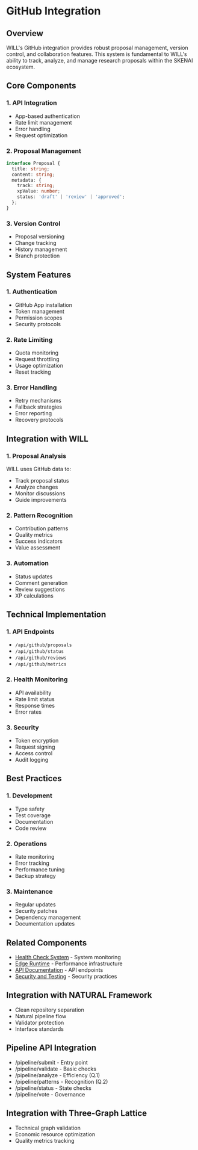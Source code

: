 # GitHub Integration

## Overview
WILL's GitHub integration provides robust proposal management, version control, and collaboration features. This system is fundamental to WILL's ability to track, analyze, and manage research proposals within the SKENAI ecosystem.

## Core Components

### 1. API Integration
- App-based authentication
- Rate limit management
- Error handling
- Request optimization

### 2. Proposal Management
```typescript
interface Proposal {
  title: string;
  content: string;
  metadata: {
    track: string;
    xpValue: number;
    status: 'draft' | 'review' | 'approved';
  };
}
```

### 3. Version Control
- Proposal versioning
- Change tracking
- History management
- Branch protection

## System Features

### 1. Authentication
- GitHub App installation
- Token management
- Permission scopes
- Security protocols

### 2. Rate Limiting
- Quota monitoring
- Request throttling
- Usage optimization
- Reset tracking

### 3. Error Handling
- Retry mechanisms
- Fallback strategies
- Error reporting
- Recovery protocols

## Integration with WILL

### 1. Proposal Analysis
WILL uses GitHub data to:
- Track proposal status
- Analyze changes
- Monitor discussions
- Guide improvements

### 2. Pattern Recognition
- Contribution patterns
- Quality metrics
- Success indicators
- Value assessment

### 3. Automation
- Status updates
- Comment generation
- Review suggestions
- XP calculations

## Technical Implementation

### 1. API Endpoints
- `/api/github/proposals`
- `/api/github/status`
- `/api/github/reviews`
- `/api/github/metrics`

### 2. Health Monitoring
- API availability
- Rate limit status
- Response times
- Error rates

### 3. Security
- Token encryption
- Request signing
- Access control
- Audit logging

## Best Practices

### 1. Development
- Type safety
- Test coverage
- Documentation
- Code review

### 2. Operations
- Rate monitoring
- Error tracking
- Performance tuning
- Backup strategy

### 3. Maintenance
- Regular updates
- Security patches
- Dependency management
- Documentation updates

## Related Components
- [Health Check System](Health-Check-System) - System monitoring
- [Edge Runtime](Edge-Runtime) - Performance infrastructure
- [API Documentation](API-Documentation) - API endpoints
- [Security and Testing](Security-and-Testing) - Security practices


## Integration with NATURAL Framework
- Clean repository separation
- Natural pipeline flow
- Validator protection
- Interface standards

## Pipeline API Integration
- /pipeline/submit - Entry point
- /pipeline/validate - Basic checks
- /pipeline/analyze - Efficiency (Q.1)
- /pipeline/patterns - Recognition (Q.2)
- /pipeline/status - State checks
- /pipeline/vote - Governance

## Integration with Three-Graph Lattice
- Technical graph validation
- Economic resource optimization
- Quality metrics tracking